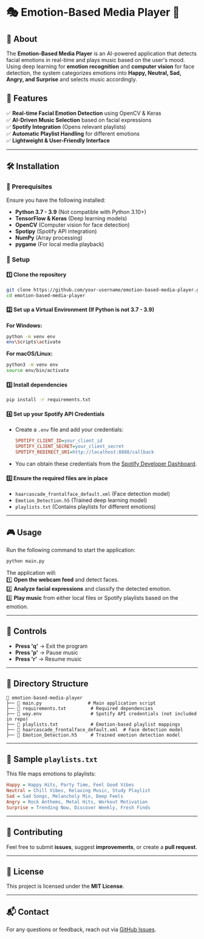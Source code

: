 # 🎭 Emotion-Based Media Player 🎵  

## 📌 About  
The **Emotion-Based Media Player** is an AI-powered application that detects facial emotions in real-time and plays music based on the user's mood. Using deep learning for **emotion recognition** and **computer vision** for face detection, the system categorizes emotions into **Happy, Neutral, Sad, Angry, and Surprise** and selects music accordingly.  

## 🚀 Features  
✅ **Real-time Facial Emotion Detection** using OpenCV & Keras  
✅ **AI-Driven Music Selection** based on facial expressions  
✅ **Spotify Integration** (Opens relevant playlists)  
✅ **Automatic Playlist Handling** for different emotions  
✅ **Lightweight & User-Friendly Interface**  

---

## 🛠 Installation  

### **📌 Prerequisites**  
Ensure you have the following installed:  
- **Python 3.7 - 3.9** (Not compatible with Python 3.10+)  
- **TensorFlow & Keras** (Deep learning models)  
- **OpenCV** (Computer vision for face detection)  
- **Spotipy** (Spotify API integration)  
- **NumPy** (Array processing)  
- **pygame** (For local media playback)  

### **📌 Setup**  
#### **1️⃣ Clone the repository**  
```bash  
git clone https://github.com/your-username/emotion-based-media-player.git  
cd emotion-based-media-player  
```  
#### **2️⃣ Set up a Virtual Environment (If Python is not 3.7 - 3.9)**  
**For Windows:**  
```bash  
python -m venv env  
env\Scripts\activate  
```  
**For macOS/Linux:**  
```bash  
python3 -m venv env  
source env/bin/activate  
```  
#### **3️⃣ Install dependencies**  
```bash  
pip install -r requirements.txt  
```  
#### **4️⃣ Set up your Spotify API Credentials**  
   - Create a `.env` file and add your credentials:  
     ```ini  
     SPOTIFY_CLIENT_ID=your_client_id  
     SPOTIFY_CLIENT_SECRET=your_client_secret  
     SPOTIFY_REDIRECT_URI=http://localhost:8888/callback  
     ```  
   - You can obtain these credentials from the [Spotify Developer Dashboard](https://developer.spotify.com/dashboard/).  

#### **5️⃣ Ensure the required files are in place**  
   - `haarcascade_frontalface_default.xml` (Face detection model)  
   - `Emotion_Detection.h5` (Trained deep learning model)  
   - `playlists.txt` (Contains playlists for different emotions)  

---

## 🎮 Usage  
Run the following command to start the application:  
```bash  
python main.py  
```  
The application will:  
1️⃣ **Open the webcam feed** and detect faces.  
2️⃣ **Analyze facial expressions** and classify the detected emotion.  
3️⃣ **Play music** from either local files or Spotify playlists based on the emotion.  

---

## 🎵 Controls  
- **Press 'q'** → Exit the program  
- **Press 'p'** → Pause music  
- **Press 'r'** → Resume music  

---

## 📂 Directory Structure  
```  
📂 emotion-based-media-player  
├── 📜 main.py                 # Main application script  
├── 📜 requirements.txt         # Required dependencies  
├── 📜 way.env                  # Spotify API credentials (not included in repo)  
├── 📜 playlists.txt            # Emotion-based playlist mappings  
├── 📜 haarcascade_frontalface_default.xml  # Face detection model  
├── 📜 Emotion_Detection.h5     # Trained emotion detection model    
```  

---

## 📝 Sample `playlists.txt`  
This file maps emotions to playlists:  
```ini  
Happy = Happy Hits, Party Time, Feel Good Vibes  
Neutral = Chill Vibes, Relaxing Music, Study Playlist  
Sad = Sad Songs, Melancholy Mix, Deep Feels  
Angry = Rock Anthems, Metal Hits, Workout Motivation  
Surprise = Trending Now, Discover Weekly, Fresh Finds  
```  

---

## 🤝 Contributing  
Feel free to submit **issues**, suggest **improvements**, or create a **pull request**.  

---

## 📜 License  
This project is licensed under the **MIT License**.  

---

## 📬 Contact  
For any questions or feedback, reach out via [GitHub Issues](https://github.com/your-username/emotion-based-media-player/issues).
